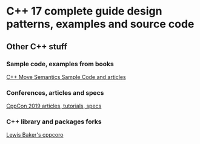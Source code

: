 # C++ 17 complete guide design patterns, examples and source code


## Other C++ stuff

### Sample code, examples from books

[C++ Move Semantics Sample Code and articles](https://github.com/dimitarpg13/cpp_move_semantics)


### Conferences, articles and specs

[CppCon 2019 articles, tutorials, specs](https://github.com/dimitarpg13/cppcon2019)


### C++ library and packages forks

[Lewis Baker's cppcoro](https://github.com/dimitarpg13/cppcoro)
